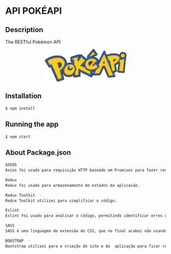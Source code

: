 # API POKÉAPI

## Description

The RESTful Pokémon API
<p align="center">
<a href="https://pokeapi.co/"><img src="https://raw.githubusercontent.com/PokeAPI/media/master/logo/pokeapi_256.png"></a>
</p>
  
## Installation

```bash
$ npm install 
```

## Running the app

```bash
$ npm start
```

## About Package.json

```bash
AXIOS  -  
Axios foi usado para requisição HTTP baseado em Promises para fazer requisições.
```

```bash
Redux  -  
Redux foi usado para armazenamento de estados da aplicacão.
```

```bash
Redux Toolkit  -  
Redux Toolkit utilizei para simplificar o código.
```

```bash
Eslint  -  
Eslint foi usado para analisar o código, permitindo identificar erros quanto ao padrão de escrita que eu escolhi.
```

```bash
SASS  -  
SASS é uma linguagem de extensão do CSS, que no final acabei não usando, penso em utilizar module. nos arquivos, assim podendo adicionar recursos de mixins, funções e operações.
```

```bash
BOOSTRAP  -  
Bootstrap utilizei para a criação do site e da  aplicação para ficar responsiva.
```
